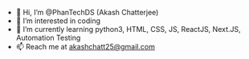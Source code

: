 - 👋 Hi, I’m @PhanTechDS (Akash Chatterjee)
- 👀 I’m interested in coding
- 🌱 I’m currently learning python3, HTML, CSS, JS, ReactJS, Next.JS, Automation Testing
- 📫 Reach me at akashchatt25@gmail.com

<!---
PhanTechDS/PhanTechDS is a ✨ special ✨ repository because its `README.md` (this file) appears on your GitHub profile.
You can click the Preview link to take a look at your changes.
--->
